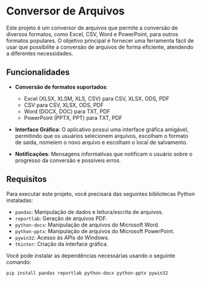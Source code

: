 # Conversor de Arquivos

Este projeto é um conversor de arquivos que permite a conversão de diversos formatos, como Excel, CSV, Word e PowerPoint, para outros formatos populares. O objetivo principal é fornecer uma ferramenta fácil de usar que possibilite a conversão de arquivos de forma eficiente, atendendo a diferentes necessidades.

## Funcionalidades

- **Conversão de formatos suportados**:
  - Excel (XLSX, XLSM, XLS, CSV) para CSV, XLSX, ODS, PDF
  - CSV para CSV, XLSX, ODS, PDF
  - Word (DOCX, DOC) para TXT, PDF
  - PowerPoint (PPTX, PPT) para TXT, PDF

- **Interface Gráfica**: O aplicativo possui uma interface gráfica amigável, permitindo que os usuários selecionem arquivos, escolham o formato de saída, nomeiem o novo arquivo e escolham o local de salvamento.

- **Notificações**: Mensagens informativas que notificam o usuário sobre o progresso da conversão e possíveis erros.

## Requisitos

Para executar este projeto, você precisará das seguintes bibliotecas Python instaladas:

- `pandas`: Manipulação de dados e leitura/escrita de arquivos.
- `reportlab`: Geração de arquivos PDF.
- `python-docx`: Manipulação de arquivos do Microsoft Word.
- `python-pptx`: Manipulação de arquivos do Microsoft PowerPoint.
- `pywin32`: Acesso às APIs do Windows.
- `tkinter`: Criação da interface gráfica.

Você pode instalar as dependências necessárias usando o seguinte comando:

```bash
pip install pandas reportlab python-docx python-pptx pywin32


